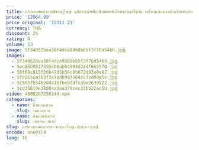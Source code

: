 ```yaml
---
title: การตอบสนองการตีของผู้ใหญ่ อุปกรณ์การฝึกเป้าหมายอิเล็กทรอนิกส์ในร่ม เครื่องมวยเพลงอัจฉริยะสําหรับใช้ในบ้าน
price: '12064.99'
price_original: '12311.21'
currency: THB
discount: 2%
rating: 4
volume: 53
image: Sf34062bea30f4dce9860bb5f3f76d546h.jpg
images:
  - Sf34062bea30f4dce9860bb5f3f76d546h.jpg
  - Sec85b9517555468ab64994d324f66257Q.jpg
  - S6f69c915f36b47d5b56c0b072d83a8e8Z.jpg
  - Sfc8156a363f347adb997569cc7cd0de5v.jpg
  - Sc583fb5462dd416fbcbfdfea9e2639922.jpg
  - Scd35619e38084a3ea379cec33bb22ac5U.jpg
video: 4000267256149.mp4
categories:
  - name: บ้านและสวน
    slug: านและสวน
  - name: สิ่งทอหน้าแรก
    slug: งทอหน-าแรก
slug: การตอบสนองการต-ของผ-ใหญ-ปกรณ-การฝ
encode: one0Yl4
lang: th
---
```

  